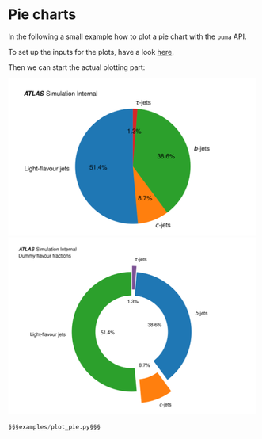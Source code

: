 # Pie charts

In the following a small example how to plot a pie chart with the `puma` API.

To set up the inputs for the plots, have a look [here](./index.md).

Then we can start the actual plotting part:

<img src=https://github.com/umami-hep/puma/raw/examples-material/pie_example_1.png width=500>

<img src=https://github.com/umami-hep/puma/raw/examples-material/pie_example_2.png width=500>

```py
§§§examples/plot_pie.py§§§
```
